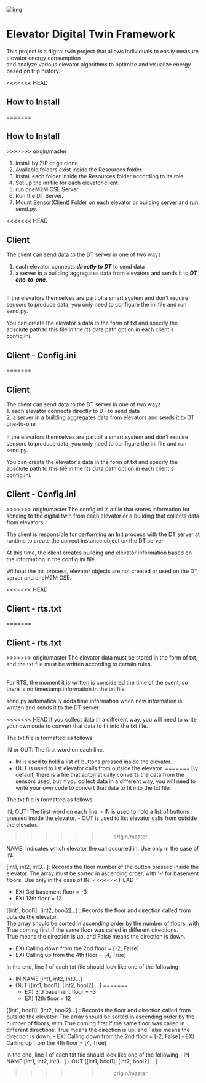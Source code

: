 [![img](https://encrypted-tbn0.gstatic.com/images?q=tbn:ANd9GcSYZQNAE3to-qjsjDn49LWVRkb-3tjRhV7Eww&s)](https://www.onem2m.org/)

# Elevator Digital Twin Framework
This project is a digital twin project that allows individuals to easily measure elevator energy consumption<br/>
and analyze various elevator algorithms to optimize and visualize energy based on trip history.

<<<<<<< HEAD
## How to Install
=======
<h2>How to Install</h2>
>>>>>>> origin/master

1. install by ZIP or git clone<br/>
2. Available folders exist inside the Resources folder.
3. Install each folder inside the Resources folder according to its role.
4. Set up the ini file for each elevator client. 
5. run oneM2M CSE Server.
6. Run the DT Server.
7. Mount Sensor(Client) Folder on each elevator or building server and run send.py. 

<<<<<<< HEAD
## Client
The client can send data to the DT server in one of two ways
1. each elevator connects _**directly to DT**_ to send data<br/>
2. a server in a building aggregates data from elevators and sends it to _**DT one-to-one**_.<br/><br/>

If the elevators themselves are part of a smart system and don't require sensors to produce data, you only need to configure the ini file and run send.py.

You can create the elevator's data in the form of txt and specify the absolute path to this file in the rts data path option in each client's config.ini.

## Client - Config.ini
=======
<h2>Client</h2>
The client can send data to the DT server in one of two ways
<br/>
1. each elevator connects directly to DT to send data<br/>
2. a server in a building aggregates data from elevators and sends it to DT one-to-one.<br/>
<br/>
If the elevators themselves are part of a smart system and don't require sensors to produce data, you only need to configure the ini file and run send.py.

You can create the elevator's data in the form of txt and specify the absolute path to this file in the rts data path option in each client's config.ini.

<h2>Client - Config.ini</h2>
>>>>>>> origin/master
The config.ini is a file that stores information for sending to the digital twin from each elevator or a building that collects data from elevators. 

The client is responsible for performing an Init process with the DT server at runtime to create the correct instance object on the DT server. 

At this time, the client creates building and elevator information based on the information in the config.ini file.

Without the Init process, elevator objects are not created or used on the DT server and oneM2M CSE.

<<<<<<< HEAD
## Client - rts.txt
=======
<h2>Client - rts.txt</h2>
>>>>>>> origin/master
The elevator data must be stored in the form of txt, and the txt file must be written according to certain rules.<br/><br/>

For RTS, the moment it is written is considered the time of the event, so there is no timestamp information in the txt file.

send.py automatically adds time information when new information is written and sends it to the DT server.

<<<<<<< HEAD
If you collect data in a different way, you will need to write your own code to convert that data to fit into the txt file. 

The txt file is formatted as follows

IN or OUT: The first word on each line. 
- IN is used to hold a list of buttons pressed inside the elevator.
- OUT is used to list elevator calls from outside the elevator.
=======
By default, there is a file that automatically converts the data from the sensors used, but if you collect data in a different way, you will need to write your own code to convert that data to fit into the txt file. 

The txt file is formatted as follows

IN, OUT: The first word on each line. 
	- IN is used to hold a list of buttons pressed inside the elevator.
	- OUT is used to list elevator calls from outside the elevator.
>>>>>>> origin/master

NAME: Indicates which elevator the call occurred in. Use only in the case of IN.

[int1, int2, int3...]: Records the floor number of the button pressed inside the elevator. The array must be sorted in ascending order, with '-' for basement floors. Use only in the case of IN.
<<<<<<< HEAD

- EX) 3rd basement floor = -3
- EX) 12th floor = 12

[[int1, bool1], [int2, bool2]...] : Records the floor and direction called from outside the elevator.<br/> The array should be sorted in ascending order by the number of floors, with True coming first if the same floor was called in different directions.<br>True means the direction is up, and False means the direction is down.

- EX) Calling down from the 2nd floor = [-2, False]
- EX) Calling up from the 4th floor = [4, True]

In the end, line 1 of each txt file should look like one of the following
- IN NAME [int1, int2, int3...]
- OUT [[int1, bool1], [int2, bool2] ...]
=======
	- EX) 3rd basement floor = -3
	- EX) 12th floor = 12

[[int1, bool1], [int2, bool2]...] : Records the floor and direction called from outside the elevator. The array should be sorted in ascending order by the number of floors, with True coming first if the same floor was called in different directions.
True means the direction is up, and False means the direction is down.
	- EX) Calling down from the 2nd floor = [-2, False]
	- EX) Calling up from the 4th floor = [4, True]

In the end, line 1 of each txt file should look like one of the following
	- IN NAME [int1, int2, int3...]
	- OUT [[int1, bool1], [int2, bool2] ...]
>>>>>>> origin/master
